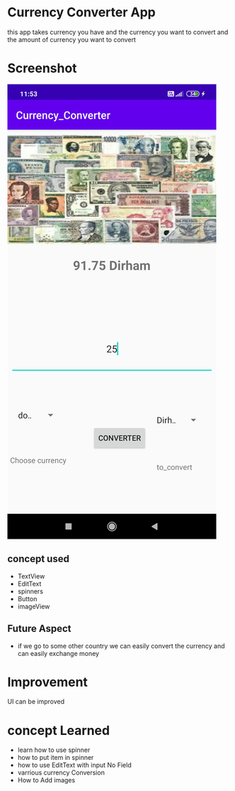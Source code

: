 # Currency Converter App
this app takes currency you  have and the currency you want to convert and the amount of currency you want to convert

# Screenshot
![](images/screenshot.jpg)

## concept used
- TextView
- EditText
- spinners
- Button
- imageView

## Future Aspect

- if we go to some other country we can easily convert the currency and can easily exchange money

# Improvement
UI can be improved


# concept Learned
- learn how to use spinner
- how to put item in spinner
- how to use EditText with input No Field
- varrious currency Conversion
- How to Add images
